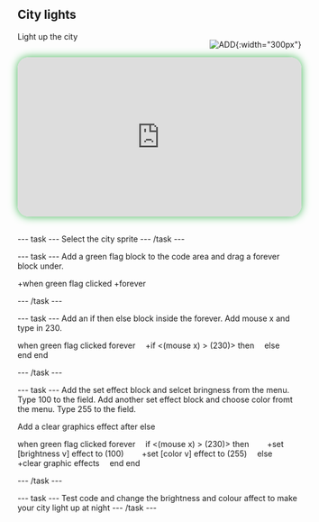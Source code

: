 ## City lights


<div style="display: flex; flex-wrap: wrap">
<div style="flex-basis: 200px; flex-grow: 1; margin-right: 15px;">
Light up the city
</div>
<div>

![ADD](images/ADD.png){:width="300px"}

</div>
</div>

<html>
<div style="position: relative; width: 100%; aspect-ratio: 16 / 9; border-radius: 20px; box-shadow: 0 0 15px #3fb654; overflow: hidden;">
<iframe style="position: absolute; top: 0; left: 0; right: 0; width: 100%; height: 100%; border: none;" src="https://www.youtube.com/embed/wZU1QGnKG8c?rel=0&cc_load_policy=1" allowfullscreen allow="accelerometer; autoplay; clipboard-write; encrypted-media; gyroscope; picture-in-picture; web-share">
</iframe>
</div><br>
</html>

--- task ---
Select the city sprite
--- /task ---

--- task ---
Add a green flag block to the code area and drag a forever block under. 

+when green flag clicked
 +forever

--- /task ---

--- task ---
Add an if then else block inside the forever. Add mouse x and type in 230. 

when green flag clicked
 forever
  +if <(mouse x) > (230)> then
  else
  end
end

--- /task ---

--- task ---
Add the set effect block and selcet bringness from the menu. Type 100 to the field. Add another set effect block and choose color fromt the menu. Type 255 to the field.

Add a clear graphics effect after else

when green flag clicked
 forever
  if <(mouse x) > (230)> then
   +set [brightness v] effect to (100)
   +set [color v] effect to (255)
  else
   +clear graphic effects
  end
end

--- /task ---

--- task ---
Test code and change the brightness and colour affect to make your city light up at night
--- /task ---

